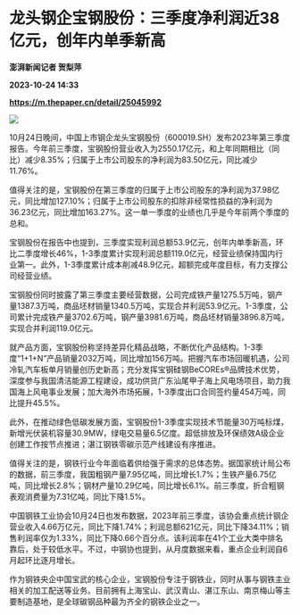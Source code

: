 # 龙头钢企宝钢股份：三季度净利润近38亿元，创年内单季新高
**澎湃新闻记者 贺梨萍**

**2023-10-24 14:33**

**https://m.thepaper.cn/detail/25045992**

![](https://imagecloud.thepaper.cn/thepaper/image/275/462/670.jpg)

10月24日晚间，中国上市钢企龙头宝钢股份（600019.SH）发布2023年第三季度报告。今年前三季度，宝钢股份营业收入为2550.17亿元，和上年同期相比（同比）减少8.35%；归属于上市公司股东的净利润为83.50亿元，同比减少11.76%。

值得关注的是，宝钢股份在第三季度的归属于上市公司股东的净利润为37.98亿元，同比增加127.10%；归属于上市公司股东的扣除非经常性损益的净利润为36.23亿元，同比增加163.27%。这一单一季度的业绩也几乎是今年前两个季度的总和。

宝钢股份在报告中也提到，三季度实现利润总额53.9亿元，创年内单季新高，环比二季度增长46%，1-3季度累计实现利润总额119.0亿元，经营业绩保持国内行业第一。此外，1-3季度累计成本削减48.9亿元，超额完成年度目标，有力支撑公司经营业绩。

宝钢股份同时披露了第三季度主要经营数据，公司完成铁产量1275.5万吨，钢产量1387.3万吨，商品坯材销量1340.5万吨，实现合并利润53.9亿元。1-3季度，公司累计完成铁产量3702.6万吨，钢产量3981.6万吨，商品坯材销量3896.8万吨，实现合并利润119.0亿元。

就产品方面，宝钢股份称坚持差异化精品战略，不断优化产品结构。1-3季度“1+1+N”产品销量2032万吨，同比增加156万吨。把握汽车市场回暖机遇，公司冷轧汽车板单月销量创历史新高；充分发挥宝钢硅钢BeCOREs®品牌技术优势，深度参与我国清洁能源工程建设，成功供货广东汕尾甲子海上风电场项目，助力我国海上风电事业发展；加大海外市场拓展，1-3季度出口合同签约量454万吨，同比提升45.5%。

此外，在推动绿色低碳发展方面，宝钢股份1-3季度实现技术节能量30万吨标煤，新增光伏装机容量30.9MW，绿电交易量6.5亿度。超低排放及环保绩效A级企业创建工作按节点推进；湛江钢铁零碳示范产线建设有序推进。

值得关注的是，钢铁行业今年面临着供给强于需求的总体态势。据国家统计局公布的数据，前三季度，我国粗钢产量7.95亿吨，同比增长1.7%；生铁产量6.75亿吨，同比增长2.8%；钢材产量10.29亿吨，同比增长6.1%。前三季度，折合粗钢表观消费量为7.31亿吨，同比下降1.5%。

中国钢铁工业协会10月24日也发布数据，2023年前三季度，该协会重点统计钢企营业收入4.66万亿元，同比下降1.74%；利润总额621亿元，同比下降34.11%；销售利润率仅为1.33%，同比下降0.66个百分点。该利润率在41个工业大类中排名靠后，处于较低水平。不过，中钢协也提到，从月度数据来看，重点企业利润自6月起环比逐月增长。

作为钢铁央企中国宝武的核心企业，宝钢股份专注于钢铁业，同时从事与钢铁主业相关的加工配送等业务。目前拥有上海宝山、武汉青山、湛江东山、南京梅山等主要制造基地，是全球碳钢品种最为齐全的钢铁企业之一。